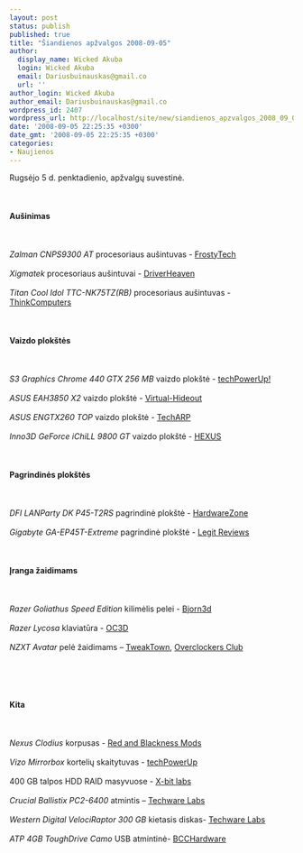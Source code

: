 ```yaml
---
layout: post
status: publish
published: true
title: "Šiandienos apžvalgos 2008-09-05"
author:
  display_name: Wicked Akuba
  login: Wicked Akuba
  email: Dariusbuinauskas@gmail.co
  url: ''
author_login: Wicked Akuba
author_email: Dariusbuinauskas@gmail.co
wordpress_id: 2407
wordpress_url: http://localhost/site/new/siandienos_apzvalgos_2008_09_05/
date: '2008-09-05 22:25:35 +0300'
date_gmt: '2008-09-05 22:25:35 +0300'
categories:
- Naujienos
---
```

<p>Rugsėjo 5 d. penktadienio, apžvalgų suvestinė.<br />
<br><br />
<br><b>Aušinimas</b><br />
<br><br />
<br><i>Zalman CNPS9300 AT</i> procesoriaus aušintuvas - <a class="ns" href="http://www.frostytech.com/articleview.cfm?articleID=2303">FrostyTech</a><br />
<br><i>Xigmatek</i> procesoriaus aušintuvai - <a class="ns" href="http://www.driverheaven.net/reviews.php?reviewid=618">DriverHeaven</a><br />
<br><i>Titan Cool Idol TTC-NK75TZ(RB)</i> procesoriaus aušintuvas - <a class="ns" href="http://www.thinkcomputers.org/index.php?x=reviews&amp;id=828">ThinkComputers</a><br />
<br><br />
<br><b>Vaizdo plokštės</b><br />
<br><br />
<br><i> S3 Graphics Chrome 440 GTX 256 MB</i> vaizdo plokštė - <a class="ns" href="http://www.techpowerup.com/reviews/S3/Chrome_440_GTX/"> techPowerUp!</a><br />
<br><i> ASUS EAH3850 X2</i> vaizdo plokštė - <a class="ns" href="http://www.virtual-hideout.net/reviews/ASUS_EAH3850_X2_1GB/index.shtml">Virtual-Hideout</a><br />
<br><i>ASUS ENGTX260 TOP</i> vaizdo plokštė - <a class="ns" href="http://www.techarp.com/showarticle.aspx?artno=582">TechARP</a><br />
<br><i> Inno3D GeForce iChiLL 9800 GT</i> vaizdo plokštė - <a class="ns" href="http://www.hexus.net/content/item.php?item=15301">HEXUS</a><br />
<br><br />
<br><b>Pagrindinės plokštės</b><br />
<br><br />
<br><i>DFI LANParty DK P45-T2RS</i> pagrindinė plokštė - <a class="ns" href="http://www.hardwarezone.com/articles/view.php?cid=6&amp;id=2680">HardwareZone</a><br />
<br><i>Gigabyte GA-EP45T-Extreme</i> pagrindinė plokštė - <a class="ns" href="http://www.legitreviews.com/article/773/1/">Legit Reviews</a><br />
<br><br />
<br><b>Įranga žaidimams</b><br />
<br><br />
<br><i>Razer Goliathus Speed Edition</i> kilimėlis pelei - <a class="ns" href="http://www.bjorn3d.com/read.php?cID=1333">Bjorn3d</a><br />
<br><i>Razer Lycosa</i> klaviatūra - <a class="ns" href="http://www.overclock3d.net/reviews.php?/input_devices/razer_lycosa_gaming_keyboard/1RAZERLycosa">OC3D</a><br />
<br><i>NZXT Avatar</i> pelė žaidimams – <a class="ns" href="http://www.tweaktown.com/reviews/1584/nzxt_avatar_gaming_mouse/index.html">TweakTown</a>, <a class="ns" href="http://www.overclockersclub.com/reviews/nzxt_avatar_mouse/">Overclockers Club</a><br />
<br><br />
<br><br />
<br><b>Kita</b><br />
<br><br />
<br><i>Nexus Clodius</i> korpusas - <a class="ns" href="http://www.rbmods.com/Articles/Nexustek/Clodius/1.php">Red and Blackness Mods</a><br />
<br><i>Vizo Mirrorbox</i> kortelių skaitytuvas -  <a class="ns" href="http://www.techpowerup.com/reviews/Vizo/Mirrorbox_CR/">techPowerUp</a><br />
<br>400 GB talpos HDD RAID masyvuose - <a class="ns" href="http://www.xbitlabs.com/articles/storage/display/400gb-raid0510-2.html">X-bit labs</a><br />
<br><i>Crucial Ballistix PC2-6400</i> atmintis – <a class="ns" href="http://www.techwarelabs.com/reviews/memory/Crucial_Ballistix_Tracer/index.shtml">Techware Labs</a><br />
<br><i> Western Digital VelociRaptor 300 GB</i> kietasis diskas- <a class="ns" href="http://www.techwarelabs.com/reviews/storage/Western_Digital_VelociRapter_300_GB_HDD/">Techware Labs</a><br />
<br><i>ATP 4GB ToughDrive Camo</i> USB atmintinė- <a class="ns" href="http://www.bcchardware.com/index.php?option=com_content&amp;task=view&amp;id=6099&amp;Itemid=40">BCCHardware</a></p>
